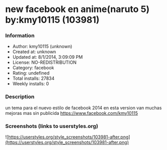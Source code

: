 # new facebook en anime(naruto 5) by:kmy10115 (103981)

### Information
- Author: kmy10115 (unknown)
- Created at: unknown
- Updated at: 8/1/2014, 3:09:09 PM
- License: NO-REDISTRIBUTION
- Category: facebook
- Rating: undefined
- Total installs: 27834
- Weekly installs: 0


### Description
un tema para el nuevo estilo de facebook 2014 en esta version van muchas mejoras mas
sin publicida
https://www.facebook.com/kmy10115


### Screenshots (links to userstyles.org)
![https://userstyles.org/style_screenshots/103981-after.png](https://userstyles.org/style_screenshots/103981-after.png)


